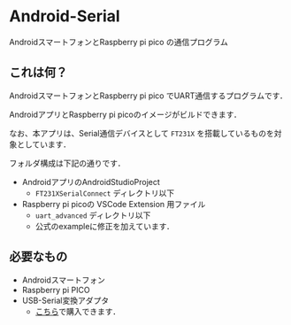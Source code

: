# Android-Serial
AndroidスマートフォンとRaspberry pi pico の通信プログラム

## これは何？

AndroidスマートフォンとRaspberry pi pico でUART通信するプログラムです．

AndroidアプリとRaspberry pi picoのイメージがビルドできます．

なお、本アプリは、Serial通信デバイスとして `FT231X` を搭載しているものを対象としています．

フォルダ構成は下記の通りです．

- AndroidアプリのAndroidStudioProject
  - `FT231XSerialConnect` ディレクトリ以下
- Raspberry pi picoの VSCode Extension 用ファイル
  - `uart_advanced` ディレクトリ以下
  - 公式のexampleに修正を加えています．

## 必要なもの

- Androidスマートフォン
- Raspberry pi PICO
- USB-Serial変換アダプタ
  - [こちら](https://www.switch-science.com/products/6455)で購入できます．
